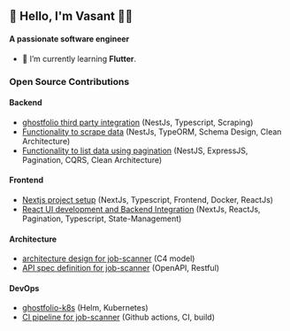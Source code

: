## 👋 Hello, I'm Vasant  🧑‍💻
#### A passionate software engineer </h3>

- 🌱 I’m currently learning **Flutter**.

### Open Source Contributions

#### Backend
- [ghostfolio third party integration](https://github.com/VasantSachdewa/ghostfolio-thailand/pull/2) (NestJs, Typescript, Scraping)
- [Functionality to scrape data](https://github.com/smolman800/job-scanner/pull/13) (NestJs, TypeORM, Schema Design, Clean Architecture)
- [Functionality to list data using pagination](https://github.com/smolman800/job-scanner/pull/14) (NestJS, ExpressJS, Pagination, CQRS, Clean Architecture)

#### Frontend
- [Nextjs project setup](https://github.com/smolman800/job-scanner/pull/7) (NextJs, Typescript, Frontend, Docker, ReactJs)
- [React UI development and Backend Integration](https://github.com/smolman800/job-scanner/pull/15) (NextJs, ReactJs, Pagination, Typescript, State-Management)

#### Architecture
- [architecture design for job-scanner](https://github.com/smolman800/job-scanner/pull/4) (C4 model)
- [API spec definition for job-scanner](https://github.com/smolman800/job-scanner/pull/5) (OpenAPI, Restful)

#### DevOps
- [ghostfolio-k8s](https://github.com/VasantSachdewa/ghostfolio-k8s) (Helm, Kubernetes)
- [CI pipeline for job-scanner](https://github.com/smolman800/job-scanner/pull/21) (Github actions, CI, build)
  

